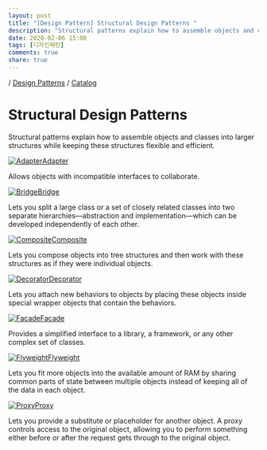 ```yaml
---
layout: post
title: "[Design Pattern] Structural Design Patterns "
description: "Structural patterns explain how to assemble objects and classes into larger structures while keeping these structures flexible and efficient."
date: 2020-02-06 15:00
tags: [디자인패턴]
comments: true
share: true
---
```



/  [Design Patterns](https://refactoring.guru/design-patterns)  /  [Catalog](https://refactoring.guru/design-patterns/catalog)

# Structural Design Patterns

Structural patterns explain how to assemble objects and classes into larger structures while keeping these structures flexible and efficient.

[![Adapter](https://refactoring.guru/images/patterns/cards/adapter-mini.png)Adapter](https://refactoring.guru/design-patterns/adapter)

Allows objects with incompatible interfaces to collaborate.

[![Bridge](https://refactoring.guru/images/patterns/cards/bridge-mini.png)Bridge](https://refactoring.guru/design-patterns/bridge)

Lets you split a large class or a set of closely related classes into two separate hierarchies—abstraction and implementation—which can be developed independently of each other.

[![Composite](https://refactoring.guru/images/patterns/cards/composite-mini.png)Composite](https://refactoring.guru/design-patterns/composite)

Lets you compose objects into tree structures and then work with these structures as if they were individual objects.

[![Decorator](https://refactoring.guru/images/patterns/cards/decorator-mini.png)Decorator](https://refactoring.guru/design-patterns/decorator)

Lets you attach new behaviors to objects by placing these objects inside special wrapper objects that contain the behaviors.

[![Facade](https://refactoring.guru/images/patterns/cards/facade-mini.png)Facade](https://refactoring.guru/design-patterns/facade)

Provides a simplified interface to a library, a framework, or any other complex set of classes.

[![Flyweight](https://refactoring.guru/images/patterns/cards/flyweight-mini.png)Flyweight](https://refactoring.guru/design-patterns/flyweight)

Lets you fit more objects into the available amount of RAM by sharing common parts of state between multiple objects instead of keeping all of the data in each object.

[![Proxy](https://refactoring.guru/images/patterns/cards/proxy-mini.png)Proxy](https://refactoring.guru/design-patterns/proxy)

Lets you provide a substitute or placeholder for another object. A proxy controls access to the original object, allowing you to perform something either before or after the request gets through to the original object.